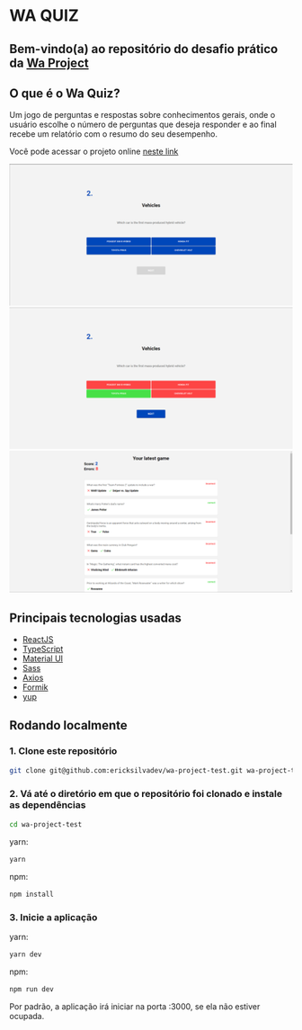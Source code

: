 # WA QUIZ

## Bem-vindo(a) ao repositório do desafio prático da [Wa Project](https://www.waproject.com.br/)

## O que é o Wa Quiz?

Um jogo de perguntas e respostas sobre conhecimentos gerais, onde o usuário escolhe o número de perguntas que deseja responder e ao final recebe um relatório com o resumo do seu desempenho.

Você pode acessar o projeto online [neste link](https://wa-project-test.vercel.app/)

![Wa Quiz Exemplo pagina de pergunta](/src/images/waquiz.png)
![Wa Quiz Exemplo pagina de pergunta respondida](/src/images/waquiz-answer.png)
![Wa Quiz Exemplo pagina de feedback](/src/images/waquiz-feedback.png)

## Principais tecnologias usadas

- [ReactJS](https://pt-br.reactjs.org/)
- [TypeScript](https://www.typescriptlang.org/)
- [Material UI](https://mui.com/pt/)
- [Sass](https://sass-lang.com/)
- [Axios](https://axios-http.com/docs/intro)
- [Formik](https://formik.org/docs/overview)
- [yup](https://www.npmjs.com/package/yup)

## Rodando localmente

### 1. Clone este repositório

```zsh
git clone git@github.com:ericksilvadev/wa-project-test.git wa-project-test
```

### 2. Vá até o diretório em que o repositório foi clonado e instale as dependências

```zsh
cd wa-project-test
```

yarn:

```zsh
yarn
```

npm:

```zsh
npm install
```

### 3. Inicie a aplicação

yarn:

```zsh
yarn dev
```

npm:

```zsh
npm run dev
```

Por padrão, a aplicação irá iniciar na porta :3000, se ela não estiver ocupada.
